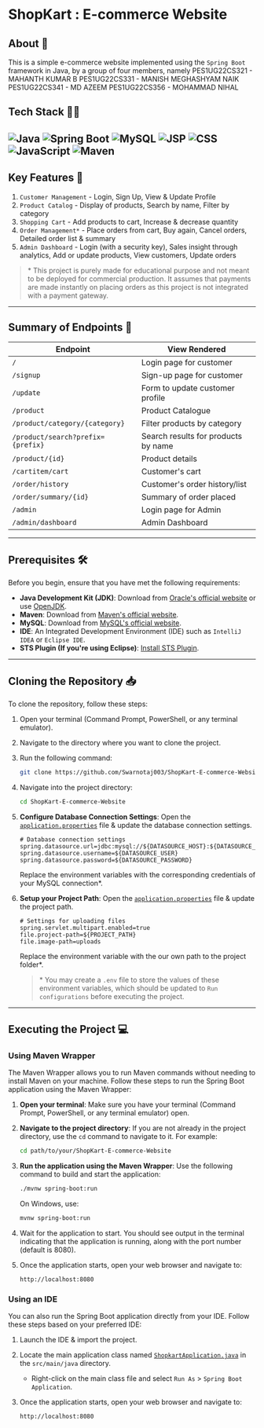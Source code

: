 # ShopKart : E-commerce Website

## About 💬
This is a simple e-commerce website implemented using the `Spring Boot` framework in Java, by a group of four members, namely 
PES1UG22CS321 - MAHANTH KUMAR B
PES1UG22CS331 - MANISH MEGHASHYAM NAIK
PES1UG22CS341 - MD AZEEM 
PES1UG22CS356 - MOHAMMAD NIHAL

## Tech Stack 👨‍💻
![Java](https://img.shields.io/badge/java-%23ED8B00.svg?style=flat&logo=openjdk&logoColor=white)
![Spring Boot](https://img.shields.io/badge/Spring%20Boot-6DB33F?style=flat-square&logo=spring&logoColor=white)
![MySQL](https://img.shields.io/badge/MySQL-4479A1?style=flat-square&logo=mysql&logoColor=white)
![JSP](https://img.shields.io/badge/JSP-FFB800?style=flat-square&logo=java&logoColor=white)
![CSS](https://img.shields.io/badge/CSS-1572B6?style=flat-square&logo=css3&logoColor=white)
![JavaScript](https://img.shields.io/badge/javascript-%23323330.svg?style=flat&logo=javascript&logoColor=%23F7DF1E)
![Maven](https://img.shields.io/badge/Maven-C71A36?style=flat-square&logo=apache-maven&logoColor=white)
---

## Key Features 🌟
1. `Customer Management` - Login, Sign Up, View & Update Profile
2. `Product Catalog` - Display of products, Search by name, Filter by category
3. `Shopping Cart` - Add products to cart, Increase & decrease quantity
4. `Order Management*` - Place orders from cart, Buy again, Cancel orders, Detailed order list & summary
5. `Admin Dashboard` - Login (with a security key), Sales insight through analytics, Add or update products, View customers, Update orders

> \* This project is purely made for educational purpose and not meant to be deployed for commercial production. It assumes that payments are made instantly on placing orders as this project is not integrated with a payment gateway.
---

## Summary of Endpoints 📝

| Endpoint                              | View Rendered                      |
|---------------------------------------|------------------------------------|
| `/`                                   | Login page for customer            |
| `/signup`                             | Sign-up page for customer          |
| `/update`                             | Form to update customer profile    |
| `/product`                            | Product Catalogue                  |
| `/product/category/{category}`        | Filter products by category        |
| `/product/search?prefix={prefix}`     | Search results for products by name|
| `/product/{id}`                       | Product details                    |
| `/cartitem/cart`                      | Customer's cart                    |
| `/order/history`                      | Customer's order history/list      |
| `/order/summary/{id}`                 | Summary of order placed            |
| `/admin`                              | Login page for Admin               |
| `/admin/dashboard`                    | Admin Dashboard                    |
---

## Prerequisites 🛠️
Before you begin, ensure that you have met the following requirements:
- **Java Development Kit (JDK)**: Download from [Oracle's official website](https://www.oracle.com/java/technologies/javase-jdk11-downloads.html) or use [OpenJDK](https://openjdk.java.net/install/).
- **Maven**: Download from [Maven's official website](https://maven.apache.org/download.cgi).
- **MySQL**: Download from [MySQL's official website](https://dev.mysql.com/downloads/mysql/).
- **IDE**: An Integrated Development Environment (IDE) such as `IntelliJ IDEA` or `Eclipse IDE`.
- **STS Plugin (If you're using Eclipse)**: [Install STS Plugin](https://marketplace.eclipse.org/content/spring-tools-4-aka-spring-tool-suite-4).
---

## Cloning the Repository 📥
To clone the repository, follow these steps:
1. Open your terminal (Command Prompt, PowerShell, or any terminal emulator).
2. Navigate to the directory where you want to clone the project.
3. Run the following command:
   
   ```bash
   git clone https://github.com/Swarnotaj003/ShopKart-E-commerce-Website.git
   ```
   
4. Navigate into the project directory:
   
   ```bash
   cd ShopKart-E-commerce-Website
   ```
    
5. **Configure Database Connection Settings**: Open the [`application.properties`](src/main/resources/application.properties) file & update the database connection settings.
   
    ```properties
    # Database connection settings
    spring.datasource.url=jdbc:mysql://${DATASOURCE_HOST}:${DATASOURCE_PORT}/${DATASOURCE_DB_NAME}
    spring.datasource.username=${DATASOURCE_USER}
    spring.datasource.password=${DATASOURCE_PASSWORD}
    ```
    Replace the environment variables with the corresponding credentials of your MySQL connection*.
    
6. **Setup your Project Path**: Open the [`application.properties`](src/main/resources/application.properties) file & update the project path.
   
   ```properties
   # Settings for uploading files  
   spring.servlet.multipart.enabled=true
   file.project-path=${PROJECT_PATH}
   file.image-path=uploads
   ```
   Replace the environment variable with the our own path to the project folder*.
   > \* You may create a `.env` file to store the values of these environment variables, which should be updated to `Run configurations` before executing the project.
---

## Executing the Project 💻

### Using Maven Wrapper 
The Maven Wrapper allows you to run Maven commands without needing to install Maven on your machine. Follow these steps to run the Spring Boot application using the Maven Wrapper:
1. **Open your terminal**: Make sure you have your terminal (Command Prompt, PowerShell, or any terminal emulator) open.
2. **Navigate to the project directory**: If you are not already in the project directory, use the `cd` command to navigate to it. For example:
   
   ```bash
   cd path/to/your/ShopKart-E-commerce-Website
   ```
   
3. **Run the application using the Maven Wrapper**: Use the following command to build and start the application:
   
    ```bash
    ./mvnw spring-boot:run
    ```
    On Windows, use:
    ```bash
    mvnw spring-boot:run
    ```
    
4. Wait for the application to start. You should see output in the terminal indicating that the application is running, along with the port number (default is 8080).
5. Once the application starts, open your web browser and navigate to:
   
     ```
     http://localhost:8080
     ```
     
### Using an IDE 
You can also run the Spring Boot application directly from your IDE. Follow these steps based on your preferred IDE:
1. Launch the IDE & import the project.
2. Locate the main application class named [`ShopkartApplication.java`](src/main/java/com/springspartans/shopkart/ShopkartApplication.java) in the `src/main/java` directory.
   - Right-click on the main class file and select `Run As` > `Spring Boot Application`.
3. Once the application starts, open your web browser and navigate to:
   
     ```
     http://localhost:8080
     ```
     
